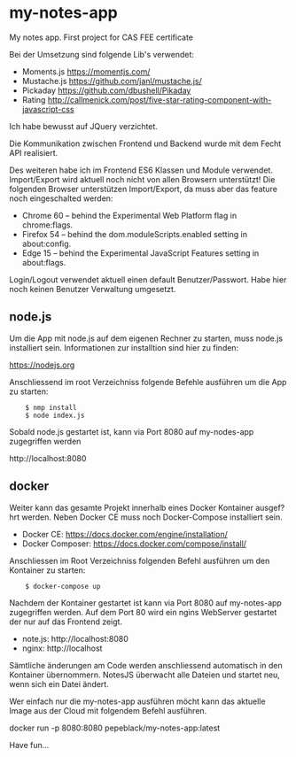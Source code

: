 # my-notes-app
My notes app. First project for CAS FEE certificate

Bei der Umsetzung sind folgende Lib's verwendet:

*  Moments.js   https://momentjs.com/
*  Mustache.js  https://github.com/janl/mustache.js/
*  Pickaday     https://github.com/dbushell/Pikaday
*  Rating       http://callmenick.com/post/five-star-rating-component-with-javascript-css

Ich habe bewusst auf JQuery verzichtet.

Die Kommunikation zwischen Frontend und Backend wurde mit dem Fecht API realisiert.

Des weiteren habe ich im Frontend ES6 Klassen und Module verwendet. Import/Export wird aktuell noch nicht
von allen Browsern unterstützt! Die folgenden Browser unterstützen Import/Export, da muss aber das feature noch 
eingeschalted werden:

* Chrome 60 – behind the Experimental Web Platform flag in chrome:flags.
* Firefox 54 – behind the dom.moduleScripts.enabled setting in about:config.
* Edge 15 – behind the Experimental JavaScript Features setting in about:flags.

Login/Logout verwendet aktuell einen default Benutzer/Passwort. Habe hier noch keinen Benutzer Verwaltung
umgesetzt.

## node.js

Um die App mit node.js auf dem eigenen Rechner zu starten, muss node.js installiert sein. Informationen zur installtion
sind hier zu finden:

https://nodejs.org

Anschliessend im root Verzeichniss folgende Befehle ausführen um die App zu starten:
```
    $ nmp install
    $ node index.js
```
Sobald node.js gestartet ist, kann via Port 8080 auf my-nodes-app zugegriffen werden

http://localhost:8080

## docker

Weiter kann das gesamte Projekt innerhalb eines Docker Kontainer ausgef?hrt werden. Neben Docker CE muss noch
Docker-Compose installiert sein.

* Docker CE: https://docs.docker.com/engine/installation/
* Docker Composer: https://docs.docker.com/compose/install/

Anschliessen im Root Verzeichniss folgenden Befehl ausführen um den Kontainer zu starten:
```
    $ docker-compose up
```
Nachdem der Kontainer gestartet ist kann via Port 8080 auf my-notes-app zugegriffen werden. Auf dem Port 80 wird
ein ngins WebServer gestartet der nur auf das Frontend zeigt.

* note.js: http://localhost:8080
* nginx: http://localhost

Sämtliche änderungen am Code werden anschliessend automatisch in den Kontainer übernommern. 
NotesJS überwacht alle Dateien und startet neu, wenn sich ein Datei ändert.

Wer einfach nur die my-notes-app ausführen möcht kann das aktuelle Image aus der Cloud mit folgendem 
Befehl ausführen.

docker run -p 8080:8080 pepeblack/my-notes-app:latest

Have fun...